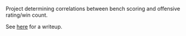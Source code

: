 Project determining correlations between bench scoring and offensive rating/win count.

See [here](https://medium.com/@jxuwrsb/how-important-is-bench-production-to-regular-season-and-playoff-success-fb2cccab7d83) for a writeup. 